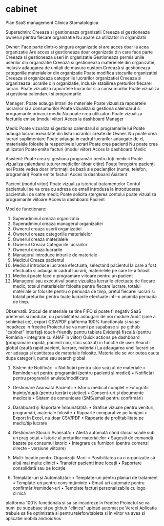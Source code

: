 # cabinet
Plan SaaS management Clinica Stomatologica. 

Superadmin:
Creeaza si gestioneaza organizatii
Creeaza si gestioneaza ownerul pentru fiecare organizatie
Nu apare ca utilizator in organizatii


Owner:
Face parte dintr-o singura organizatie si are acces doar la acea organizatie
Are acces si gestioneaza doar organizatia din care face parte
Creeaza si gestioneaza useri in organizatie
Gestioneaza permisiunile userilor din organizatie
Creează si gestioneaza materielele din organizatie, inclusiv adaugarea de unitati de masura custom 
Creează si gestioneaza categoriile materialelor din organizatie
Poate modifica stocurile organizatiei
Creeaza si organizeaza categoriile lucrarilor organizatiei
Creeaza si organizeaza lucrarile din organizatie, inclusiv stabilirea preturilor fiecarei lucrari.
Poate vizualiza rapoartele lucrarilor si a consumurilor
Poate vizualiza si gestiona calendarul si programarile

Manager:
Poate adauga intrari de materiale
Poate vizualiza rapoartele lucrarilor si a consumurilor
Poate vizualiza si gestiona calendarul si programarile oricarui medic
Nu poate crea utilizatori
Poate vizualiza facturile emise (modul viitor)
Acces la dashboard Manager

Medic
Poate vizualiza si gestiona calendarul si programarile lui
Poate adauga lucrari executate din lista lucrarilor create de Owner. Nu poate crea lucrari suplimentare
Poate adauga in cadrul lucrarilor adaugate de el, materialele folosite la respectivele lucrari
Poate crea pacienti
Nu poate crea utilizatori
Poate emite facturi (modul viitor)
Acces la dashboard Medic

Asistent:
Poate crea și gestiona programări pentru toți medicii
Poate vizualiza calendarul tuturor medicilor (doar citire)
Poate înregistra pacienți noi
Poate vedea doar informații de bază ale pacienților (nume, telefon, programări)
Poate emite facturi
Acces la dashboard Asistent

Pacient (modul viitor)
Poate vizualiza istoricul tratamentelor
Contul pacientului se va crea cu adresa de email introdusa la introducerea pacientului de catre medic
Poate solicita stergerea contului
poate vizualiza programarile viitoare
Acces la dashboard Pacient


Mod de functionare:

1. Superadminul creaza organizatia
2. Superadminul creaza managerul organizatiei
3. Ownerul creaza userii organizatiei
4. Ownerul creaza categoriile materialelor
5. Ownerul creaza materialele
6. Ownerul Creaza Categoriile lucrarilor
7. Ownerul creaza lucrarile
8. Managerul introduce intrarile de materiale
9. Medicul Creaza pacientul
10. Medicul introduce lucrarea efectuata, selectand pacientul la care a fost efectuata si adauga in cadrul lucrarii, materielele pe care le-a folosit
11. Medicul poate face o programare viitoare pentru un pacient
12. Managerul sau executivul poate vizualiza lucrarile efectuate de fiecare medic, totalul materialelor folosite pentru fiecare lucrare, totalul materialelor folosite pentru o perioada de timp, pretul fiecarei lucrari si totalul preturilor pentru toate lucrarile efectuate intr-o anumita perioada de timp. 

Observatii:
Stocul de materiale se tine FIFO si poate fi negativ
SaaS prietenos si modular, cu posibilitatea adaugarii de noi module
Audit (cine a schimbat ce), export CSV/PDF
platforma 100% functionala si sa se incadreze in freetire Proiectul se va numi pe supabase si pe github "cabinet"
Interfață touch-friendly pentru tablete
Evidență fiscală (pentru România - integrare cu ANAF în viitor)
Quick actions pe dashboard (programare rapidă, pacient nou, stoc scăzut) in functie de user
Search global (caută rapid pacient, lucrare, material)
La adaugarea unei lucrari se vor adauga si cantitatea de materiale folosite. Materialele se vor putea cauta dupa categorii, nume sau search global

1. Sistem de Notificări:
•	Notificări pentru stoc scăzut de materiale
•	Reminder-uri pentru programări (pentru pacienți și medici)
•	Notificări pentru programări anulate/modificate

2. Gestionare Avansată Pacienți:
•	Istoric medical complet
•	Fotografii înainte/după (pentru lucrări estetice)
•	Consent-uri și documente medicale
•	Sistem de comunicare (SMS/email pentru confirmări)

3. Dashboard și Raportare Îmbunătățită:
•	Grafice vizuale pentru venituri, programări, materiale folosite
•	Rapoarte comparative pe luni/ani
•	Export în Excel, nu doar CSV/PDF
•	Rapoarte de profitabilitate pe medic/tip lucrare

4. Gestionare Stocuri Avansată:
•	Alertă automată când stocul scade sub un prag setat
•	Istoric al prețurilor materialelor
•	Sugestii de comandă bazate pe consumul istoric
•	Integrare cu furnizori (pentru comenzi directe - versiune viitoare)

5. Multi-locație pentru Organizații Mari:
•	Posibilitatea ca o organizație să aibă mai multe clinici
•	Transfer pacienți între locații
•	Raportare consolidată sau pe locație

6. Template-uri și Automatizări:
•	Template-uri pentru planuri de tratament
•	Template-uri pentru consimțăminte
•	Email-uri automate pentru confirmări/reminder-uri
•	Template facturi personalizabile cu logo clinică



platforma 100% functionala si sa se incadreze in freetire Proiectul se va numi pe supabase si pe github "clinica"
upload automat pe Vercel
Aplicatia trebuie sa fie optimizata si pentru telefon/tableta si in viitor va avea si aplicatie  mobila android/ios
